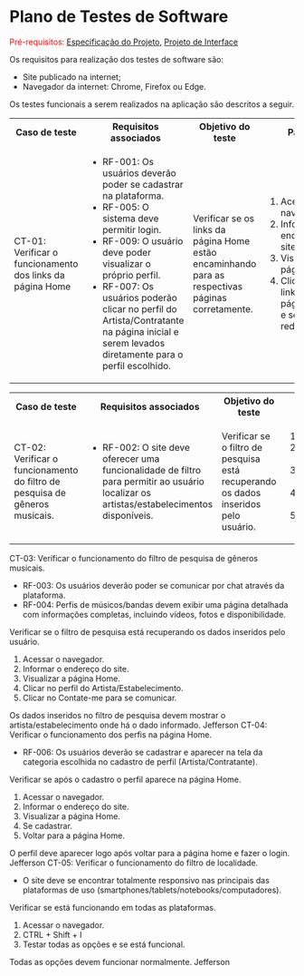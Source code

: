 # Plano de Testes de Software

<span style="color:red">Pré-requisitos: <a href="https://github.com/ICEI-PUC-Minas-PMV-ADS/ads-e1-exemplo-vida-de-estudante/tree/main/documentos/02-Especificação%20do%20Projeto.md"> Especificação do Projeto</a></span>, <a href="https://github.com/ICEI-PUC-Minas-PMV-ADS/ads-e1-exemplo-vida-de-estudante/tree/main/documentos/04-Projeto%20de%20Interface.md"> Projeto de Interface</a>

Os requisitos para realização dos testes de software são:
<ul><li>Site publicado na internet;</li>
<li>Navegador da internet: Chrome, Firefox ou Edge.</li>
</ul>

Os testes funcionais a serem realizados na aplicação são descritos a seguir.

<table>
 <tr>
  <th>Caso de teste</th>
  <th>Requisitos associados</th>
  <th>Objetivo do teste</th>
  <th>Passos</th>
  <th>Critérios de êxito</th>
  <th>Responsável</th>
 </tr>
 <tr>
  <td>CT-01: Verificar o funcionamento dos links da página Home</td>
  <td>
   <ul>
    <li>RF-001:	Os usuários deverão poder se cadastrar na plataforma.</li>
   <li>RF-005:	O sistema deve permitir login.</li>
   <li>RF-009:	O usuário deve poder visualizar o próprio perfil.</li>
   <li>RF-007: Os usuários poderão clicar no perfil do Artista/Contratante na página inicial e serem levados diretamente para o perfil escolhido.</li>
   </ul>
  </td>
  <td>Verificar se os links da página Home estão encaminhando para as respectivas páginas corretamente.</td>
  <td>
   <ol>
    <li>Acessar o navegador.</li>
    <li>Informar o endereço do site.</li>
    <li>Visualizar a página Home.</li>
    <li>Clicar nos links da página Home e ser redirecionado.</li>
   </ol>
   </td>
  <td>Todos os links da página Home devem encaminhar os usuários para as páginas descritas.</td>
  <td>Jefferson</td>
 </tr>
</table>

<table>
 <tr>
  <th>Caso de teste</th>
  <th>Requisitos associados</th>
  <th>Objetivo do teste</th>
  <th>Passos</th>
  <th>Critérios de êxito</th>
  <th>Responsável</th>
 </tr>
 
 <tr>
  <td>CT-02: Verificar o funcionamento do filtro de pesquisa de gêneros musicais.</td>
  <td>
   <ul>
    <li>RF-002:	O site deve oferecer uma funcionalidade de filtro para permitir ao usuário localizar os artistas/estabelecimentos disponíveis.</li>
   </ul>
  </td>
  <td>Verificar se o filtro de pesquisa está recuperando os dados inseridos pelo usuário.</td>
  <td>
   <ol>
    <li>Acessar o navegador.</li>
    <li>Informar o endereço do site.</li>
    <li>Visualizar a página Home.</li>
    <li>Clicar na página Músicos/Contratantes.</li>
    <li>Escolher no filtro o gênero/local na lista.</li>
   </ol>
   </td>
  <td>Os dados inseridos no filtro de pesquisa devem mostrar o artista/estabelecimento onde há o dado informado.</td>
  <td>Jefferson</td>
 </tr>
</table>

  <td>CT-03: Verificar o funcionamento do filtro de pesquisa de gêneros musicais.</td>
  <td>
   <ul>
    <li>RF-003:	Os usuários deverão poder se comunicar por chat através da plataforma.</li>
    <li>RF-004:	Perfis de músicos/bandas devem exibir uma página detalhada com informações completas, incluindo vídeos, fotos e disponibilidade.</li>
   </ul>
  </td>
  <td>Verificar se o filtro de pesquisa está recuperando os dados inseridos pelo usuário.</td>
  <td>
   <ol>
    <li>Acessar o navegador.</li>
    <li>Informar o endereço do site.</li>
    <li>Visualizar a página Home.</li>
    <li>Clicar no perfil do Artista/Estabelecimento.</li>
    <li>Clicar no Contate-me para se comunicar.</li>
       </ol>
   </td>
  <td>Os dados inseridos no filtro de pesquisa devem mostrar o artista/estabelecimento onde há o dado informado.</td>
  <td>Jefferson</td>
 </tr>
</table>
 <tr>
  <td>CT-04: Verificar o funcionamento dos perfis na página Home.</td>
  <td>
   <ul>
    <li>RF-006:	Os usuários deverão se cadastrar e aparecer na tela da categoria escolhida no cadastro de perfil (Artista/Contratante).</li>
   </ul>
  </td>
  <td>Verificar se após o cadastro o perfil aparece na página Home.</td>
  <td>
   <ol>
    <li>Acessar o navegador.</li>
    <li>Informar o endereço do site.</li>
    <li>Visualizar a página Home.</li>
    <li>Se cadastrar.</li>
    <li>Voltar para a página Home.</li>
   </ol>
   </td>
  <td>O perfil deve aparecer logo após voltar para a página home e fazer o login.</td>
  <td>Jefferson</td>
 </tr>
</table>

</table>
 <tr>
  <td>CT-05: Verificar o funcionamento do filtro de localidade.</td>
  <td>
   <ul>
   <li>O site deve se encontrar totalmente responsivo nas principais das plataformas de uso (smartphones/tablets/notebooks/computadores).</li>
   </ul>
  </td>
  <td>Verificar se está funcionando em todas as plataformas.</td>
  <td>
   <ol>
    <li>Acessar o navegador.</li>
    <li>CTRL + Shift + I</li>
    <li>Testar todas as opções e se está funcional.</li>
   </ol>
   </td>
  <td>Todas as opções devem funcionar normalmente.</td>
  <td>Jefferson</td>
 </tr>
</table>





